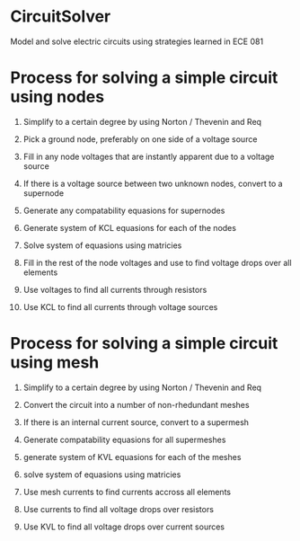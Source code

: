 # CircuitSolver
Model and solve electric circuits using strategies learned in ECE 081

# Process for solving a simple circuit using nodes

1. Simplify to a certain degree by using Norton / Thevenin and Req

2. Pick a ground node, preferably on one side of a voltage source

3. Fill in any node voltages that are instantly apparent due to a voltage source

4. If there is a voltage source between two unknown nodes, convert to a supernode

5. Generate any compatability equasions for supernodes

6. Generate system of KCL equasions for each of the nodes

7. Solve system of equasions using matricies

8. Fill in the rest of the node voltages and use to find voltage drops over all elements

9. Use voltages to find all currents through resistors

10. Use KCL to find all currents through voltage sources 


# Process for solving a simple circuit using mesh

1. Simplify to a certain degree by using Norton / Thevenin and Req

2. Convert the circuit into a number of non-rhedundant meshes

3. If there is an internal current source, convert to a supermesh

4. Generate compatability equasions for all supermeshes

5. generate system of KVL equasions for each of the meshes

6. solve system of equasions using matricies

7. Use mesh currents to find currents accross all elements

8. Use currents to find all voltage drops over resistors

9. Use KVL to find all voltage drops over current sources
